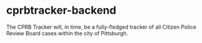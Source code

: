 cprbtracker-backend
===================

The CPRB Tracker will, in time, be a fully-fledged tracker of all Citizen Police Review Board cases within the city of Pittsburgh.
